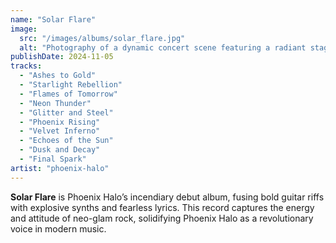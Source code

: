 ```yaml
---
name: "Solar Flare"
image:
  src: "/images/albums/solar_flare.jpg"
  alt: "Photography of a dynamic concert scene featuring a radiant stage with glowing orange and yellow lights resembling solar flares, dramatic smoke effects, and a striking androgynous figure performing with a guitar."
publishDate: 2024-11-05
tracks:
  - "Ashes to Gold"
  - "Starlight Rebellion"
  - "Flames of Tomorrow"
  - "Neon Thunder"
  - "Glitter and Steel"
  - "Phoenix Rising"
  - "Velvet Inferno"
  - "Echoes of the Sun"
  - "Dusk and Decay"
  - "Final Spark"
artist: "phoenix-halo"
---
```


**Solar Flare** is Phoenix Halo’s incendiary debut album, fusing bold guitar riffs with explosive synths and fearless lyrics. This record captures the energy and attitude of neo-glam rock, solidifying Phoenix Halo as a revolutionary voice in modern music.
